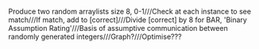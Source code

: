 Produce two random arraylists size 8, 0-1///Check at each instance to see
match///If match, add to [correct]///Divide [correct] by 8 for BAR, 'Binary Assumption Rating'///Basis of assumptive communication between randomly generated integers///Graph?///Optimise???
